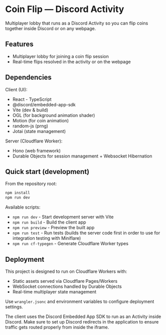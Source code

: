 # Coin Flip — Discord Activity

Multiplayer lobby that runs as a Discord Activity so you can flip coins together inside Discord or on any webpage.

## Features

- Multiplayer lobby for joining a coin flip session
- Real-time flips resolved in the activity or on the webpage

## Dependencies

Client (UI):

- React - TypeScript
- @discord/embedded-app-sdk
- Vite (dev & build)
- OGL (for background animation shader)
- Motion (for coin animation)
- random-js (prng)
- Jotai (state management)

Server (Cloudflare Worker):

- Hono (web framework)
- Durable Objects for session management + Websocket Hibernation

## Quick start (development)

From the repository root:

```cmd
npm install
npm run dev
```

Available scripts:

- `npm run dev` - Start development server with Vite
- `npm run build` - Build the client app
- `npm run preview` - Preview the built app
- `npm run test` - Run tests (builds the server code first in order to use for integration testing with Miniflare)
- `npm run cf-typegen` - Generate Cloudflare Worker types

## Deployment

This project is designed to run on Cloudflare Workers with:

- Static assets served via Cloudflare Pages/Workers
- WebSocket connections handled by Durable Objects
- Real-time multiplayer state management

Use `wrangler.jsonc` and environment variables to configure deployment settings.

The client uses the Discord Embedded App SDK to run as an Activity inside Discord. Make sure to set up Discord redirects in the application to ensure traffic gets routed properly from inside the iframe.
